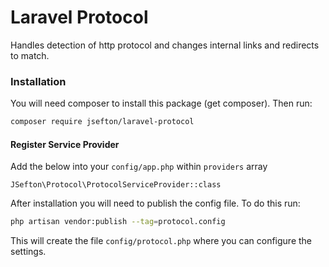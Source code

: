 # Laravel Protocol
Handles detection of http protocol and changes internal links and redirects to match.

### Installation

You will need composer to install this package (get composer). Then run:

```bash
composer require jsefton/laravel-protocol
```

#### Register Service Provider

Add the below into your `config/app.php` within `providers` array

```
JSefton\Protocol\ProtocolServiceProvider::class
```

After installation you will need to publish the config file. To do this run:

```bash
php artisan vendor:publish --tag=protocol.config
```

This will create the file `config/protocol.php` where you can configure the settings.
